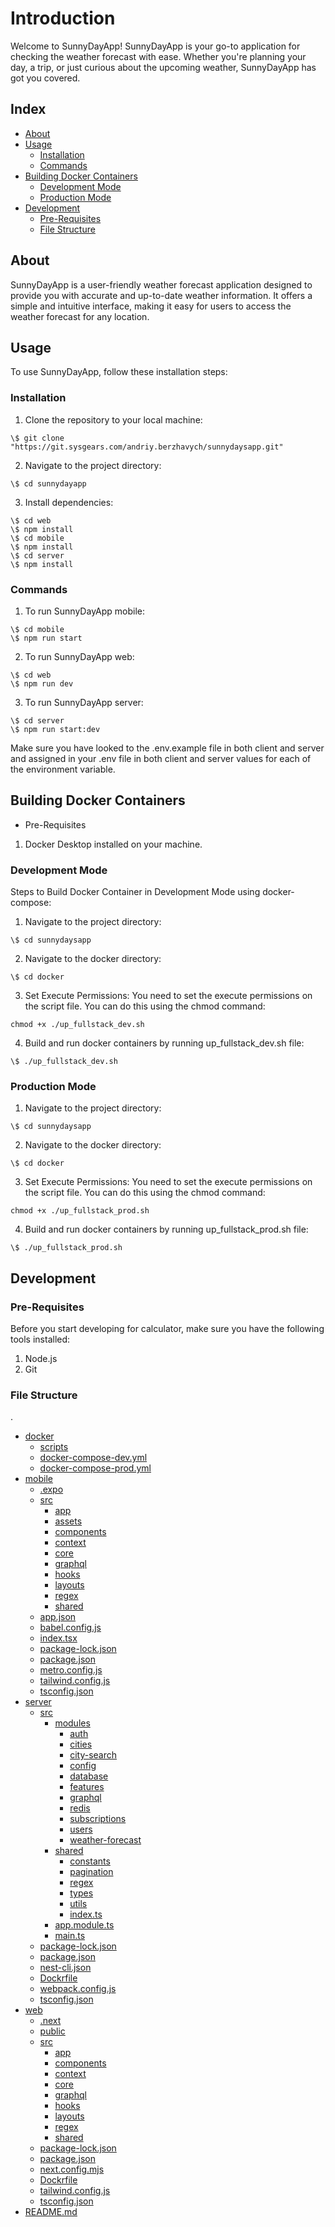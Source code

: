 # Introduction

Welcome to SunnyDayApp! SunnyDayApp is your go-to application for checking the weather forecast with ease. Whether you're planning your day, a trip, or just curious about the upcoming weather, SunnyDayApp has got you covered.

## Index

- [About](#about)
- [Usage](#usage)
  - [Installation](#installation)
  - [Commands](#commands)
- [Building Docker Containers](#building-docker-containers)
  - [Development Mode](#development-mode)
  - [Production Mode](#production-mode)
- [Development](#development)
  - [Pre-Requisites](#pre-requisites)
  - [File Structure](#file-structure)
  

## About
SunnyDayApp is a user-friendly weather forecast application designed to provide you with accurate and up-to-date weather information. It offers a simple and intuitive interface, making it easy for users to access the weather forecast for any location.

## Usage
To use SunnyDayApp, follow these installation steps:

### Installation

1. Clone the repository to your local machine: 
```
\$ git clone "https://git.sysgears.com/andriy.berzhavych/sunnydaysapp.git"
```
2. Navigate to the project directory:
```
\$ cd sunnydayapp
```
3. Install dependencies: 
```
\$ cd web 
\$ npm install 
\$ cd mobile 
\$ npm install 
\$ cd server 
\$ npm install 
```


### Commands
1. To run SunnyDayApp mobile: 
```
\$ cd mobile
\$ npm run start
```
2. To run SunnyDayApp web: 
```
\$ cd web
\$ npm run dev
```
3. To run SunnyDayApp server: 
```
\$ cd server 
\$ npm run start:dev 
```

Make sure you have looked to the .env.example file in both client and server and assigned in your .env file in both client and server values for each of the environment variable.

## Building Docker Containers

- Pre-Requisites
1. Docker Desktop installed on your machine.

### Development Mode

Steps to Build Docker Container in Development Mode using docker-compose:
1. Navigate to the project directory: 
```
\$ cd sunnydaysapp
```

2. Navigate to the docker directory: 
```
\$ cd docker
```

3. Set Execute Permissions: You need to set the execute permissions on the script file. You can do this using the chmod command:
```
chmod +x ./up_fullstack_dev.sh
```

4. Build and run docker containers by running up_fullstack_dev.sh file: 
```
\$ ./up_fullstack_dev.sh
```

### Production Mode

1. Navigate to the project directory: 
```
\$ cd sunnydaysapp
```

2. Navigate to the docker directory: 
```
\$ cd docker
```

3. Set Execute Permissions: You need to set the execute permissions on the script file. You can do this using the chmod command:
```
chmod +x ./up_fullstack_prod.sh
```

4. Build and run docker containers by running up_fullstack_prod.sh file: 
```
\$ ./up_fullstack_prod.sh
```


## Development

### Pre-Requisites
Before you start developing for calculator, make sure you have the following tools installed:
1. Node.js
2. Git

### File Structure
.
 * [docker](./docker)
   * [scripts](./docker/scripts)
   * [docker-compose-dev.yml](./docker/docker-compose-dev.yml)
   * [docker-compose-prod.yml](./docker/docker-compose-prod.yml)
 * [mobile](./web)
   * [.expo](./mobile/.expo)
   * [src](./mobile/src)
      * [app](./mobile/src/app)
      * [assets](./mobile/src/assets)
      * [components](./mobile/src/components)
      * [context](./mobile/src/context)
      * [core](./mobile/src/core)
      * [graphql](./mobile/src/graphql)
      * [hooks](./mobile/src/hooks)
      * [layouts](./mobile/src/layouts)
      * [regex](./mobile/src/regex)
      * [shared](./mobile/src/shared)
   * [app.json](./mobile/app.json)
   * [babel.config.js](./mobile/babel.config.js)
   * [index.tsx](./mobile/index.tsx)
   * [package-lock.json](./mobile/package-lock.json)
   * [package.json](./mobile/package.json)
   * [metro.config.js](./mobile/metro.config.js)
   * [tailwind.config.js](./mobile/tailwind.config.js)
   * [tsconfig.json](./mobile/tsconfig.json)
 * [server](./server)
   * [src](./server/src)
      * [modules](./server/src/modules)
        * [auth](./server/src/modules/auth)
        * [cities](./server/src/modules/cities)
        * [city-search](./server/src/modules/city-search)
        * [config](./server/src/modules/config)
        * [database](./server/src/modules/database)
        * [features](./server/src/modules/features)
        * [graphql](./server/src/modules/graphql)
        * [redis](./server/src/modules/redis)
        * [subscriptions](./server/src/modules/subscriptions)
        * [users](./server/src/modules/users)
        * [weather-forecast](./server/src/modules/weather-forecast)
      * [shared](./server/src/shared)
        * [constants](./server/src/shared/constants)
        * [pagination](./server/src/shared/pagination/)
        * [regex](./server/src/shared/regex)
        * [types](./server/src/shared/types)
        * [utils](./server/src/shared/utils)
        * [index.ts](./server/src/shared/index)
      * [app.module.ts](./server/src/app.module.ts)
      * [main.ts](./server/src/main.ts)
   * [package-lock.json](./server/package-lock.json)
   * [package.json](./server/package.json)
   * [nest-cli.json](./server/nest-cli.json)
   * [Dockrfile](./server/Dockerfile)
   * [webpack.config.js](./server/tsconfig.build.json)
   * [tsconfig.json](./server/tsconfig.json)
 * [web](./web)
   * [.next](./web/.next)
   * [public](./web/public)
   * [src](./web/src)
      * [app](./web/src/app)
      * [components](./web/src/components)
      * [context](./web/src/context)
      * [core](./web/src/core)
      * [graphql](./web/src/graphql)
      * [hooks](./web/src/hooks)
      * [layouts](./web/src/layouts)
      * [regex](./web/src/regex)
      * [shared](./web/src/shared)
   * [package-lock.json](./web/package-lock.json)
   * [package.json](./web/package.json)
   * [next.config.mjs](./web/next.config.mjs)
   * [Dockrfile](./web/Dockerfile)
   * [tailwind.config.js](./web/tailwind.config.js)
   * [tsconfig.json](./web/tsconfig.json)
 * [README.md](./Readme.md)